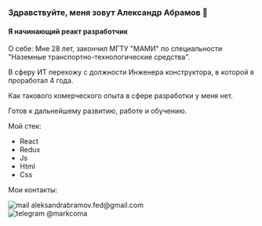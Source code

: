 ### Здравствуйте, меня зовут Александр Абрамов 👋
#### Я начинающий реакт разработчик

О себе:
  Мне 28 лет,
  закончил МГТУ "МАМИ" по специальности "Наземные транспортно-технологические средства".

  В сферу ИТ перехожу с должности Инженера конструктора, в которой я проработал 4 года.

  Как такового комерческого опыта в сфере разработки у меня нет. 

  Готов к дальнейшему развитию, работе и обучению.

Мой стек:
* React
* Redux
* Js
* Html
* Css

Мои контакты: 
<div> <img src="https://img.shields.io/badge/Gmail-D14836?style=for-the-badge&logo=gmail&logoColor=white" alt="mail"> <span>  aleksandrabramov.fed@gmail.com</span> </div>
<div> <img src="https://img.shields.io/badge/Telegram-2CA5E0?style=for-the-badge&logo=telegram&logoColor=white" alt="telegram"> <span> @markcoma</span> </div>
<!--
**MarkComa/MarkComa** is a ✨ _special_ ✨ repository because its `README.md` (this file) appears on your GitHub profile.

Here are some ideas to get you started:

- 🔭 I’m currently working on ...
- 🌱 I’m currently learning ...
- 👯 I’m looking to collaborate on ...
- 🤔 I’m looking for help with ...
- 💬 Ask me about ...
- 📫 How to reach me: ...
- 😄 Pronouns: ...
- ⚡ Fun fact: ...
-->
